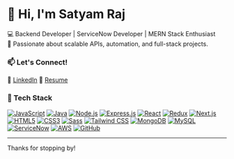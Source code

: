 # 👋 Hi, I'm Satyam Raj

💻 Backend Developer | ServiceNow Developer | MERN Stack Enthusiast  
🚀 Passionate about scalable APIs, automation, and full-stack projects.

### 📫 Let's Connect!
💼 [LinkedIn](https://linkedin.com/in/raj5253) 📂 [Resume](https://drive.google.com/file/d/1wxt81nnK0c8_YLc96GIQtdPPhaLPeP4N/view?usp=sharing)

### 🧰 Tech Stack
<a href="https://developer.mozilla.org/en-US/docs/Web/JavaScript" target="_blank"><img src="https://img.shields.io/badge/JavaScript-F7DF1E?logo=javascript&logoColor=black" alt="JavaScript" /></a>
<a href="https://www.java.com/" target="_blank"><img src="https://img.shields.io/badge/Java-007396?logo=oracle&logoColor=white" alt="Java" /></a>
<a href="https://nodejs.org/" target="_blank"><img src="https://img.shields.io/badge/Node.js-339933?logo=node.js&logoColor=white" alt="Node.js" /></a>
<a href="https://expressjs.com/" target="_blank"><img src="https://img.shields.io/badge/Express.js-000000?logo=express&logoColor=white" alt="Express.js" /></a>
<a href="https://react.dev/" target="_blank"><img src="https://img.shields.io/badge/React-61DAFB?logo=react&logoColor=black" alt="React" /></a>
<a href="https://redux.js.org/" target="_blank"><img src="https://img.shields.io/badge/Redux-764ABC?logo=redux&logoColor=white" alt="Redux" /></a>
<a href="https://nextjs.org/" target="_blank"><img src="https://img.shields.io/badge/Next.js-000000?logo=next.js&logoColor=white" alt="Next.js" /></a>
<a href="https://developer.mozilla.org/en-US/docs/Web/HTML" target="_blank"><img src="https://img.shields.io/badge/HTML5-E34F26?logo=html5&logoColor=white" alt="HTML5" /></a>
<a href="https://developer.mozilla.org/en-US/docs/Web/CSS" target="_blank"><img src="https://img.shields.io/badge/CSS3-1572B6?logo=css3&logoColor=white" alt="CSS3" /></a>
<a href="https://sass-lang.com/" target="_blank"><img src="https://img.shields.io/badge/Sass-CC6699?logo=sass&logoColor=white" alt="Sass" /></a>
<a href="https://tailwindcss.com/" target="_blank"><img src="https://img.shields.io/badge/Tailwind_CSS-06B6D4?logo=tailwind-css&logoColor=white" alt="Tailwind CSS" /></a>
<a href="https://www.mongodb.com/" target="_blank"><img src="https://img.shields.io/badge/MongoDB-47A248?logo=mongodb&logoColor=white" alt="MongoDB" /></a>
<a href="https://www.mysql.com/" target="_blank"><img src="https://img.shields.io/badge/MySQL-4479A1?logo=mysql&logoColor=white" alt="MySQL" /></a>
<a href="https://www.servicenow.com/" target="_blank"><img src="https://img.shields.io/badge/ServiceNow-0C322C?logo=servicenow&logoColor=white" alt="ServiceNow" /></a>
<a href="https://aws.amazon.com/" target="_blank"><img src="https://img.shields.io/badge/AWS-232F3E?logo=amazon-aws&logoColor=white" alt="AWS" /></a>
<a href="https://github.com/raj5253" target="_blank"><img src="https://img.shields.io/badge/GitHub-181717?logo=github&logoColor=white" alt="GitHub" /></a>

---

Thanks for stopping by!


<!--
**raj5253/raj5253** is a ✨ _special_ ✨ repository because its `README.md` (this file) appears on your GitHub profile.

Here are some ideas to get you started:

- 🔭 I’m currently working on ...
- 🌱 I’m currently learning ...
- 👯 I’m looking to collaborate on ...
- 🤔 I’m looking for help with ...
- 💬 Ask me about ...
- 📫 How to reach me: ...
- 😄 Pronouns: ...
- ⚡ Fun fact: ...
-->
